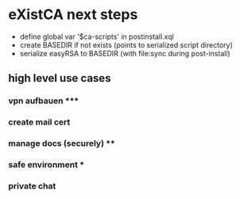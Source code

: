 # eXistCA next steps


* define global var '$ca-scripts' in postinstall.xql
* create BASEDIR if not exists (points to serialized script directory)
* serialize easyRSA to BASEDIR (with file:sync during post-install)

## high level use cases

### vpn aufbauen ***

### create mail cert

### manage docs (securely) **

### safe environment *

### private chat

